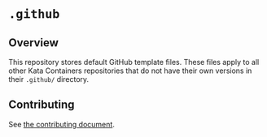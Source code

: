 # `.github`

## Overview

This repository stores default GitHub template files. These files apply to all
other Kata Containers repositories that do not have their own versions in
their `.github/` directory.

## Contributing

See [the contributing document](CONTRIBUTING.md).
